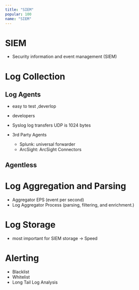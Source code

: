 ```yaml
---
title: "SIEM"
popular: 100
name: "SIEM"
---
```


# SIEM

- Security information and event management (SIEM)

# Log Collection

## Log Agents

- easy to test ,deverlop
- developers
- Syslog log transfers UDP is 1024 bytes
- 3rd Party Agents

  - Splunk: universal forwarder
  - ArcSight: ArcSight Connectors

## Agentless

# Log Aggregation and Parsing

- Aggregator EPS (event per second)
- Log Aggregator Process (parsing, filtering, and enrichment.)

# Log Storage

- most important for SIEM storage -> Speed

# Alerting

- Blacklist
- Whitelist
- Long Tail Log Analysis
